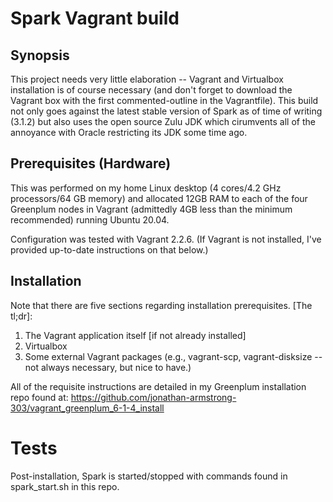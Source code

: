 # Spark Vagrant build
## Synopsis

This project needs very little elaboration --  Vagrant and Virtualbox installation is of course necessary (and don't forget to download the Vagrant box with the first commented-outline in the Vagrantfile).  This build not only goes against the latest stable version of Spark as of time of writing (3.1.2) but also uses the open source Zulu JDK which cirumvents all of the annoyance with Oracle restricting its JDK some time ago.

## Prerequisites (Hardware)

This was performed on my home Linux desktop (4 cores/4.2 GHz processors/64 GB memory) and allocated 12GB RAM to each of the four Greenplum nodes in Vagrant (admittedly 4GB less than the minimum recommended) running Ubuntu 20.04.

Configuration was tested with Vagrant 2.2.6.  (If Vagrant is not installed, I've provided up-to-date instructions on that below.)

## Installation 

Note that there are five sections regarding installation prerequisites.  [The tl;dr]:

1. The Vagrant application itself [if not already installed]
2. Virtualbox
3. Some external Vagrant packages (e.g., vagrant-scp, vagrant-disksize -- not always necessary, but nice to have.)

All of the requisite instructions are detailed in my Greenplum installation repo found at: https://github.com/jonathan-armstrong-303/vagrant_greenplum_6-1-4_install
    
# Tests

Post-installation, Spark is started/stopped with commands found in spark_start.sh in this repo.
